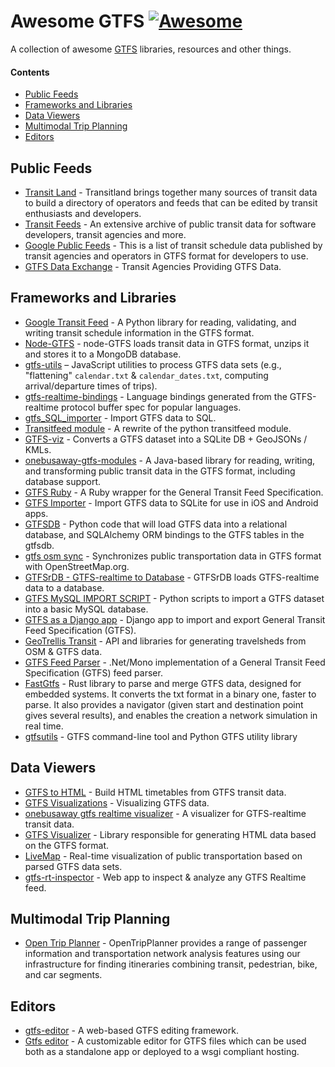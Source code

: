# Awesome GTFS [![Awesome](https://cdn.rawgit.com/sindresorhus/awesome/d7305f38d29fed78fa85652e3a63e154dd8e8829/media/badge.svg)](https://github.com/sindresorhus/awesome)
A collection of awesome [GTFS](https://developers.google.com/transit/gtfs/) libraries, resources and other things.

#### Contents

- [Public Feeds](#public-feeds)
- [Frameworks and Libraries](#frameworks-and-libraries)
- [Data Viewers](#data-viewers)
- [Multimodal Trip Planning](#multimodal-trip-planning)
- [Editors](#editors)

## Public Feeds

* [Transit Land](https://transit.land/) - Transitland brings together many sources of transit data to build a directory of operators and feeds that can be edited by transit enthusiasts and developers.    
* [Transit Feeds](http://transitfeeds.com/) - An extensive archive of public transit data for software developers, transit agencies and more.       
* [Google Public Feeds](https://code.google.com/archive/p/googletransitdatafeed/wikis/PublicFeeds.wiki) - This is a list of transit schedule data published by transit agencies and operators in GTFS format for developers to use.
* [GTFS Data Exchange](http://www.gtfs-data-exchange.com/agencies#filter_official) - Transit Agencies Providing GTFS Data.    

## Frameworks and Libraries

* [Google Transit Feed](https://github.com/google/transitfeed) - A Python library for reading, validating, and writing transit schedule information in the GTFS format.
* [Node-GTFS](https://github.com/brendannee/node-gtfs) - node-GTFS loads transit data in GTFS format, unzips it and stores it to a MongoDB database. 
* [gtfs-utils](https://github.com/public-transport/gtfs-utils) – JavaScript utilities to process GTFS data sets (e.g., "flattening" `calendar.txt` & `calendar_dates.txt`, computing arrival/departure times of trips).
* [gtfs-realtime-bindings](https://github.com/google/gtfs-realtime-bindings) - Language bindings generated from the GTFS-realtime protocol buffer spec for popular languages.       
* [gtfs_SQL_importer](https://github.com/cbick/gtfs_SQL_importer) - Import GTFS data to SQL.        
* [Transitfeed module](https://github.com/bmander/gtfs) - A rewrite of the python transitfeed module.          
* [GTFS-viz](https://github.com/vasile/GTFS-viz) - Converts a GTFS dataset into a SQLite DB + GeoJSONs / KMLs.   
* [onebusaway-gtfs-modules](https://github.com/OneBusAway/onebusaway-gtfs-modules) - A Java-based library for reading, writing, and transforming public transit data in the GTFS format, including database support.   
* [GTFS Ruby](https://github.com/nerdEd/gtfs) - A Ruby wrapper for the General Transit Feed Specification.  
* [GTFS Importer](https://github.com/jvashishtha/GTFSImporter) - Import GTFS data to SQLite for use in iOS and Android apps.
* [GTFSDB](https://github.com/OpenTransitTools/gtfsdb) - Python code that will load GTFS data into a relational database, and SQLAlchemy ORM bindings to the GTFS tables in the gtfsdb.
* [gtfs osm sync](https://github.com/CUTR-at-USF/gtfs-osm-sync) - Synchronizes public transportation data in GTFS format with OpenStreetMap.org.
* [GTFSrDB - GTFS-realtime to Database](https://github.com/mattwigway/gtfsrdb) - GTFSrDB loads GTFS-realtime data to a database.
* [GTFS MySQL IMPORT SCRIPT](https://github.com/sbma44/py-gtfs-mysql) - Python scripts to import a GTFS dataset into a basic MySQL database.
* [GTFS as a Django app](https://github.com/tulsawebdevs/django-multi-gtfs) - Django app to import and export General Transit Feed Specification (GTFS).  
* [GeoTrellis Transit](https://github.com/geotrellis/geotrellis-transit) - API and libraries for generating travelsheds from OSM & GTFS data.    
* [GTFS Feed Parser](https://github.com/itinero/GTFS) - .Net/Mono implementation of a General Transit Feed Specification (GTFS) feed parser. 
* [FastGtfs](https://github.com/nicomazz/fastgtfs) - Rust library to parse and merge GTFS data, designed for embedded systems. It converts the txt format in a binary one, faster to parse. It also provides a navigator (given start and destination point gives several results), and enables the creation a network simulation in real time.
* [gtfsutils](https://github.com/triply-at/gtfsutils) - GTFS command-line tool and Python GTFS utility library

## Data Viewers

* [GTFS to HTML](https://github.com/brendannee/gtfs-to-html) - Build HTML timetables from GTFS transit data.  
* [GTFS Visualizations](https://github.com/cmichi/gtfs-visualizations) - Visualizing GTFS data.
* [onebusaway gtfs realtime visualizer](https://github.com/OneBusAway/onebusaway-gtfs-realtime-visualizer) - A visualizer for GTFS-realtime transit data.  
* [GTFS Visualizer](https://github.com/AndreNDarcie/gtfs-visualizer) - Library responsible for generating HTML data based on the GTFS format.
* [LiveMap](https://github.com/google/gtfs-realtime-bindings) - Real-time visualization of public transportation based on parsed GTFS data sets.
* [gtfs-rt-inspector](https://github.com/public-transport/gtfs-rt-inspector) - Web app to inspect & analyze any GTFS Realtime feed.

## Multimodal Trip Planning

* [Open Trip Planner](http://www.opentripplanner.org/) - OpenTripPlanner provides a range of passenger information and transportation network analysis features using our infrastructure for finding itineraries combining transit, pedestrian, bike, and car segments.  

## Editors  

* [gtfs-editor](https://github.com/conveyal/gtfs-editor) - A web-based GTFS editing framework.   
* [Gtfs editor](https://github.com/avilaton/gtfseditor) - A customizable editor for GTFS files which can be used both as a standalone app or deployed to a wsgi compliant hosting.
